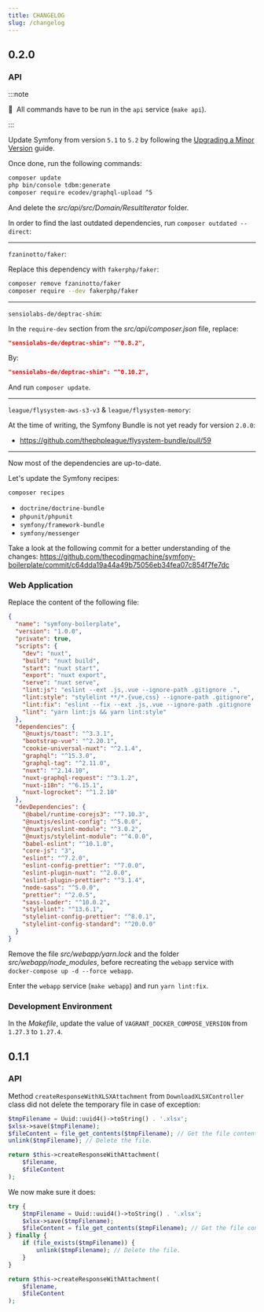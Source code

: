 ```yaml
---
title: CHANGELOG
slug: /changelog
---
```


## 0.2.0

### API

:::note

📣&nbsp;&nbsp;All commands have to be run in the `api` service (`make api`).

:::

Update Symfony from version `5.1` to `5.2` by following 
the [Upgrading a Minor Version](https://symfony.com/doc/current/setup/upgrade_minor.html) guide.

Once done, run the following commands:

```bash title="console"
composer update
php bin/console tdbm:generate
composer require ecodev/graphql-upload ^5
```

And delete the *src/api/src/Domain/ResultIterator* folder.

In order to find the last outdated dependencies, run `composer outdated --direct`:

---

`fzaninotto/faker`:

Replace this dependency with `fakerphp/faker`:

```bash title="console"
composer remove fzaninotto/faker
composer require --dev fakerphp/faker
```

---

`sensiolabs-de/deptrac-shim`:

In the `require-dev` section from the *src/api/composer.json* file, replace:

```json title="src/api/composer.json"
"sensiolabs-de/deptrac-shim": "^0.8.2",
```

By:

```json title="src/api/composer.json"
"sensiolabs-de/deptrac-shim": "^0.10.2",
```

And run `composer update`.

---

`league/flysystem-aws-s3-v3` & `league/flysystem-memory`:

At the time of writing, the Symfony Bundle is not yet ready for version `2.0.0`:

* https://github.com/thephpleague/flysystem-bundle/pull/59

---

Now most of the dependencies are up-to-date.

Let's update the Symfony recipes:

```bash title="console"
composer recipes
```

* `doctrine/doctrine-bundle`
* `phpunit/phpunit`
* `symfony/framework-bundle`
* `symfony/messenger`

Take a look at the following commit for a better understanding of the changes: 
https://github.com/thecodingmachine/symfony-boilerplate/commit/c64dda19a44a49b75056eb34fea07c854f7fe7dc


### Web Application

Replace the content of the following file:

```json title="src/webapp/package.json"
{
  "name": "symfony-boilerplate",
  "version": "1.0.0",
  "private": true,
  "scripts": {
    "dev": "nuxt",
    "build": "nuxt build",
    "start": "nuxt start",
    "export": "nuxt export",
    "serve": "nuxt serve",
    "lint:js": "eslint --ext .js,.vue --ignore-path .gitignore .",
    "lint:style": "stylelint **/*.{vue,css} --ignore-path .gitignore",
    "lint:fix": "eslint --fix --ext .js,.vue --ignore-path .gitignore .",
    "lint": "yarn lint:js && yarn lint:style"
  },
  "dependencies": {
    "@nuxtjs/toast": "^3.3.1",
    "bootstrap-vue": "^2.20.1",
    "cookie-universal-nuxt": "^2.1.4",
    "graphql": "^15.3.0",
    "graphql-tag": "^2.11.0",
    "nuxt": "^2.14.10",
    "nuxt-graphql-request": "^3.1.2",
    "nuxt-i18n": "^6.15.1",
    "nuxt-logrocket": "^1.2.10"
  },
  "devDependencies": {
    "@babel/runtime-corejs3": "^7.10.3",
    "@nuxtjs/eslint-config": "^5.0.0",
    "@nuxtjs/eslint-module": "^3.0.2",
    "@nuxtjs/stylelint-module": "^4.0.0",
    "babel-eslint": "^10.1.0",
    "core-js": "3",
    "eslint": "^7.2.0",
    "eslint-config-prettier": "^7.0.0",
    "eslint-plugin-nuxt": "^2.0.0",
    "eslint-plugin-prettier": "^3.1.4",
    "node-sass": "^5.0.0",
    "prettier": "^2.0.5",
    "sass-loader": "^10.0.2",
    "stylelint": "^13.6.1",
    "stylelint-config-prettier": "^8.0.1",
    "stylelint-config-standard": "^20.0.0"
  }
}
```

Remove the file *src/webapp/yarn.lock* and the folder *src/webapp/node_modules*,
before recreating the `webapp` service with `docker-compose up -d --force webapp`.

Enter the `webapp` service (`make webapp`) and run `yarn lint:fix`.

### Development Environment

In the *Makefile*, update the value of `VAGRANT_DOCKER_COMPOSE_VERSION` from `1.27.3` to `1.27.4`.

## 0.1.1

### API

Method `createResponseWithXLSXAttachment` from `DownloadXLSXController` class did not delete the temporary file in
case of exception:

```php title="src/api/src/Infrastructure/Controller/DownloadXLSXController.php"
$tmpFilename = Uuid::uuid4()->toString() . '.xlsx';
$xlsx->save($tmpFilename);
$fileContent = file_get_contents($tmpFilename); // Get the file content.
unlink($tmpFilename); // Delete the file.

return $this->createResponseWithAttachment(
    $filename,
    $fileContent
);
```

We now make sure it does:

```php title="src/api/src/Infrastructure/Controller/DownloadXLSXController.php"
try {
    $tmpFilename = Uuid::uuid4()->toString() . '.xlsx';
    $xlsx->save($tmpFilename);
    $fileContent = file_get_contents($tmpFilename); // Get the file content.
} finally {
    if (file_exists($tmpFilename)) {
        unlink($tmpFilename); // Delete the file.
    }
}

return $this->createResponseWithAttachment(
    $filename,
    $fileContent
);
```